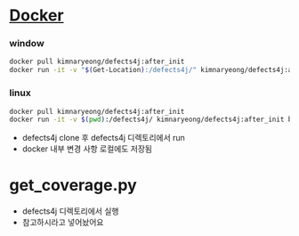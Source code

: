 # [Docker](https://hub.docker.com/r/kimnaryeong/defects4j/tags)
### window
```bash
docker pull kimnaryeong/defects4j:after_init
docker run -it -v "$(Get-Location):/defects4j/" kimnaryeong/defects4j:after_init bash
```

### linux
```bash
docker pull kimnaryeong/defects4j:after_init
docker run -it -v $(pwd):/defects4j/ kimnaryeong/defects4j:after_init bash
```
* defects4j clone 후 defects4j 디렉토리에서 run
* docker 내부 변경 사항 로컬에도 저장됨  

# get_coverage.py
* defects4j 디렉토리에서 실행
* 참고하시라고 넣어놨어요

